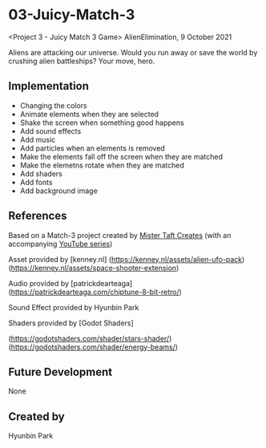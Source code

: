 # 03-Juicy-Match-3
<Project 3 - Juicy Match 3 Game> AlienElimination, 9 October 2021

Aliens are attacking our universe. Would you run away or save the world by crushing alien battleships? Your move, hero.

## Implementation
- Changing the colors
- Animate elements when they are selected
- Shake the screen when something good happens
- Add sound effects
- Add music
- Add particles when an elements is removed
- Make the elements fall off the screen when they are matched
- Make the elemetns rotate when they are matched
- Add shaders
- Add fonts
- Add background image


## References
Based on a Match-3 project created by [Mister Taft Creates](https://github.com/mistertaftcreates/Godot_match_3) (with an accompanying [YouTube series](https://www.youtube.com/playlist?list=PL4vbr3u7UKWqwQlvwvgNcgDL1p_3hcNn2))

Asset provided by [kenney.nl] 
(https://kenney.nl/assets/alien-ufo-pack) 
(https://kenney.nl/assets/space-shooter-extension)

Audio provided by [patrickdearteaga] (https://patrickdearteaga.com/chiptune-8-bit-retro/)

Sound Effect provided by Hyunbin Park

Shaders provided by [Godot Shaders] 

(https://godotshaders.com/shader/stars-shader/)
(https://godotshaders.com/shader/energy-beams/)

## Future Development
None

## Created by
Hyunbin Park
